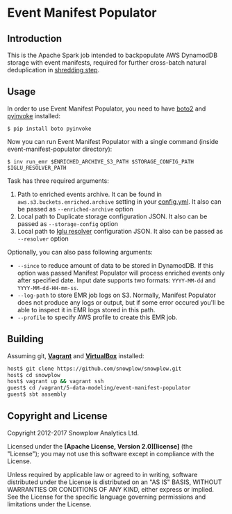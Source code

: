 # Event Manifest Populator

## Introduction

This is the Apache Spark job intended to backpopulate AWS DynamodDB storage with event manifests,
required for further cross-batch natural deduplication in [shredding step][shredding].


## Usage

In order to use Event Manifest Populator, you need to have [boto2][boto] and
[pyinvoke][pyinvoke] installed:

```
$ pip install boto pyinvoke
```

Now you can run Event Manifest Populator with a single command (inside
event-manifest-populator directory):

```
$ inv run_emr $ENRICHED_ARCHIVE_S3_PATH $STORAGE_CONFIG_PATH $IGLU_RESOLVER_PATH
```

Task has three required arguments: 

1. Path to enriched events archive. It can be found in `aws.s3.buckets.enriched.archive` setting in your [config.yml][config]. It also can be passed as `--enriched-archive` option
2. Local path to Duplicate storage configuration JSON. It also can be passed as `--storage-config` option
3. Local path to [Iglu resolver][resolver] configuration JSON. It also can be passed as `--resolver` option

Optionally, you can also pass following arguments:

* `--since` to reduce amount of data to be stored in DynamodDB. 
  If this option was passed Manifest Populator will process enriched events only after specified date.
  Input date supports two formats: `YYYY-MM-dd` and `YYYY-MM-dd-HH-mm-ss`.
* `--log-path` to store EMR job logs on S3. Normally, Manifest Populator does not
  produce any logs or output, but if some error occured you'll be able to
  inspect it in EMR logs stored in this path.
* `--profile` to specify AWS profile to create this EMR job.


## Building

Assuming git, **[Vagrant][vagrant-install]** and **[VirtualBox][virtualbox-install]** installed:

```bash
host$ git clone https://github.com/snowplow/snowplow.git
host$ cd snowplow
host$ vagrant up && vagrant ssh
guest$ cd /vagrant/5-data-modeling/event-manifest-populator
guest$ sbt assembly
```

## Copyright and License

Copyright 2012-2017 Snowplow Analytics Ltd.

Licensed under the **[Apache License, Version 2.0][license]** (the "License");
you may not use this software except in compliance with the License.

Unless required by applicable law or agreed to in writing, software
distributed under the License is distributed on an "AS IS" BASIS,
WITHOUT WARRANTIES OR CONDITIONS OF ANY KIND, either express or implied.
See the License for the specific language governing permissions and
limitations under the License.

[boto]: http://boto.cloudhackers.com/en/latest/
[pyinvoke]: http://www.pyinvoke.org/

[config]: https://github.com/snowplow/snowplow/blob/master/3-enrich/emr-etl-runner/config/config.yml.sample
[resolver]: https://github.com/snowplow/iglu/wiki/Iglu-client-configuration<Paste>
[shredding]: https://github.com/snowplow/snowplow/wiki/Shredding

[vagrant-install]: http://docs.vagrantup.com/v2/installation/index.html
[virtualbox-install]: https://www.virtualbox.org/wiki/Downloads
